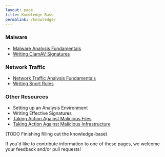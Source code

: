 ```yaml
---
layout: page
title: Knowledge Base
permalink: /knowledge/
---
```

### Malware
 - [Malware Analysis Fundamentals](malware-analysis-fundamentals)
 - [Writing ClamAV Signatures](contributing-clamav-sigs)

### Network Traffic
 - [Network Traffic Analysis Fundamentals](traffic-analysis-fundamentals)
 - [Writing Snort Rules](contributing-snort-rules)

### Other Resources
 - Setting up an Analysis Environment
 - Writing Effective Signatures
 - [Taking Action Against Malicious Files](taking-action-files)
 - [Taking Action Against Malicious Infrastructure](taking-action-infra)

(TODO Finishing filling out the knowledge-base)

If you'd like to contribute information to one of these pages, we
welcome your feedback and/or pull requests!
